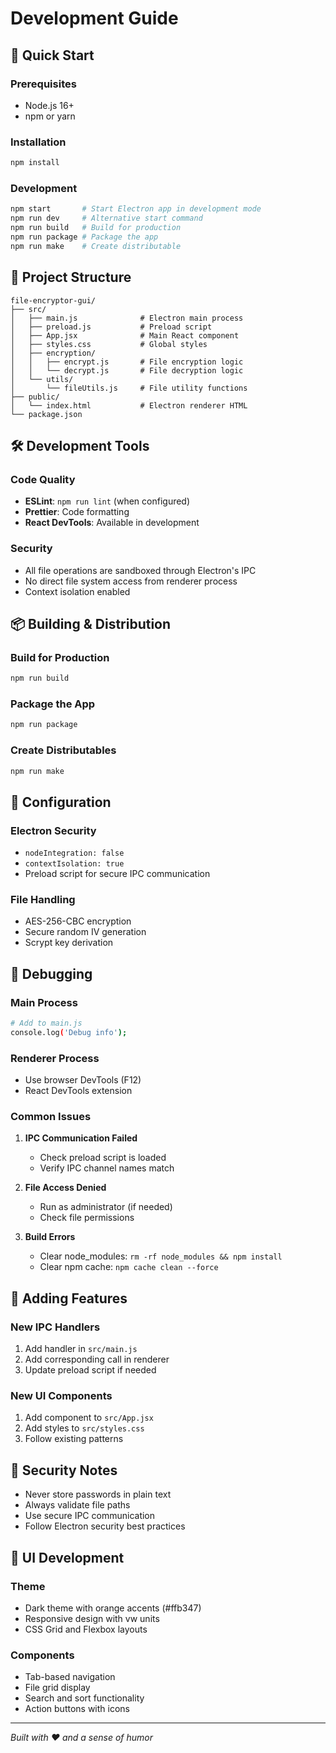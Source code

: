 # Development Guide

## 🚀 Quick Start

### Prerequisites
- Node.js 16+ 
- npm or yarn

### Installation
```bash
npm install
```

### Development
```bash
npm start       # Start Electron app in development mode
npm run dev     # Alternative start command
npm run build   # Build for production
npm run package # Package the app
npm run make    # Create distributable
```

## 📁 Project Structure

```
file-encryptor-gui/
├── src/
│   ├── main.js              # Electron main process
│   ├── preload.js           # Preload script
│   ├── App.jsx              # Main React component
│   ├── styles.css           # Global styles
│   ├── encryption/
│   │   ├── encrypt.js       # File encryption logic
│   │   └── decrypt.js       # File decryption logic
│   └── utils/
│       └── fileUtils.js     # File utility functions
├── public/
│   └── index.html           # Electron renderer HTML
└── package.json
```

## 🛠 Development Tools

### Code Quality
- **ESLint**: `npm run lint` (when configured)
- **Prettier**: Code formatting
- **React DevTools**: Available in development

### Security
- All file operations are sandboxed through Electron's IPC
- No direct file system access from renderer process
- Context isolation enabled

## 📦 Building & Distribution

### Build for Production
```bash
npm run build
```

### Package the App
```bash
npm run package
```

### Create Distributables
```bash
npm run make
```

## 🔧 Configuration

### Electron Security
- `nodeIntegration: false`
- `contextIsolation: true`
- Preload script for secure IPC communication

### File Handling
- AES-256-CBC encryption
- Secure random IV generation
- Scrypt key derivation

## 🐛 Debugging

### Main Process
```bash
# Add to main.js
console.log('Debug info');
```

### Renderer Process
- Use browser DevTools (F12)
- React DevTools extension

### Common Issues

1. **IPC Communication Failed**
   - Check preload script is loaded
   - Verify IPC channel names match

2. **File Access Denied**
   - Run as administrator (if needed)
   - Check file permissions

3. **Build Errors**
   - Clear node_modules: `rm -rf node_modules && npm install`
   - Clear npm cache: `npm cache clean --force`

## 📝 Adding Features

### New IPC Handlers
1. Add handler in `src/main.js`
2. Add corresponding call in renderer
3. Update preload script if needed

### New UI Components
1. Add component to `src/App.jsx`
2. Add styles to `src/styles.css`
3. Follow existing patterns

## 🔐 Security Notes

- Never store passwords in plain text
- Always validate file paths
- Use secure IPC communication
- Follow Electron security best practices

## 🎨 UI Development

### Theme
- Dark theme with orange accents (#ffb347)
- Responsive design with vw units
- CSS Grid and Flexbox layouts

### Components
- Tab-based navigation
- File grid display
- Search and sort functionality
- Action buttons with icons

---

*Built with ❤️ and a sense of humor* 
